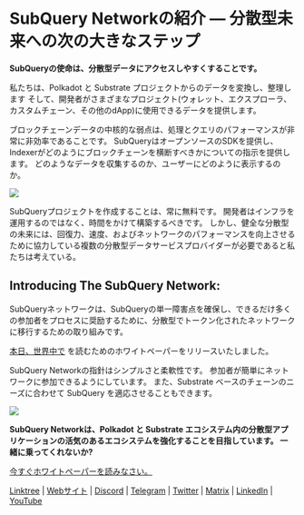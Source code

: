 # SubQuery Networkの紹介 — 分散型未来への次の大きなステップ

**SubQueryの使命は、分散型データにアクセスしやすくすることです。**

私たちは、Polkadot と Substrate プロジェクトからのデータを変換し、整理します そして、開発者がさまざまなプロジェクト(ウォレット、エクスプローラ、カスタムチェーン、その他のdApp)に使用できるデータを提供します。

ブロックチェーンデータの中核的な弱点は、処理とクエリのパフォーマンスが非常に非効率であることです。 SubQueryはオープンソースのSDKを提供し、Indexerがどのようにブロックチェーンを横断すべきかについての指示を提供します。 どのようなデータを収集するのか、ユーザーにどのように表示するのか。

![](https://miro.medium.com/max/700/1*0l37MKpDk2ahHsqDUBxbjw.png)

SubQueryプロジェクトを作成することは、常に無料です。 開発者はインフラを運用するのではなく、時間をかけて構築するべきです。 しかし、健全な分散型の未来には、回復力、速度、およびネットワークのパフォーマンスを向上させるために協力している複数の分散型データサービスプロバイダーが必要であると私たちは考えている。

## Introducing The SubQuery Network:

SubQueryネットワークは、SubQueryの単一障害点を確保し、できるだけ多くの参加者をプロセスに奨励するために、分散型でトークン化されたネットワークに移行するための取り組みです。

[本日、世界中で](https://static.subquery.network/whitepaper.pdf) を読むためのホワイトペーパーをリリースいたしました。

SubQuery Networkの指針はシンプルさと柔軟性です。 参加者が簡単にネットワークに参加できるようにしています。 また、Substrate ベースのチェーンのニーズに合わせて SubQuery を適応させることもできます。

![](https://miro.medium.com/max/700/1*5E_eIJBTvHI7W24ib_Syvw.png)

**SubQuery Networkは、Polkadot と Substrate エコシステム内の分散型アプリケーションの活気のあるエコシステムを強化することを目指しています。 一緒に乗ってくれないか?**

[今すぐホワイトペーパーを読みなさい。](https://static.subquery.network/whitepaper.pdf)

[Linktree](https://subquery.network/) | [Webサイト](mailto:hello@subquery.network) | [Discord](https://discord.com/invite/78zg8aBSMG) | [Telegram](https://t.me/subquerynetwork) | [Twitter](https://twitter.com/subquerynetwork) | [Matrix](https://matrix.to/#/#subquery:matrix.org) | [LinkedIn](https://www.linkedin.com/company/subquery) | [YouTube](https://subquery.medium.com/)
